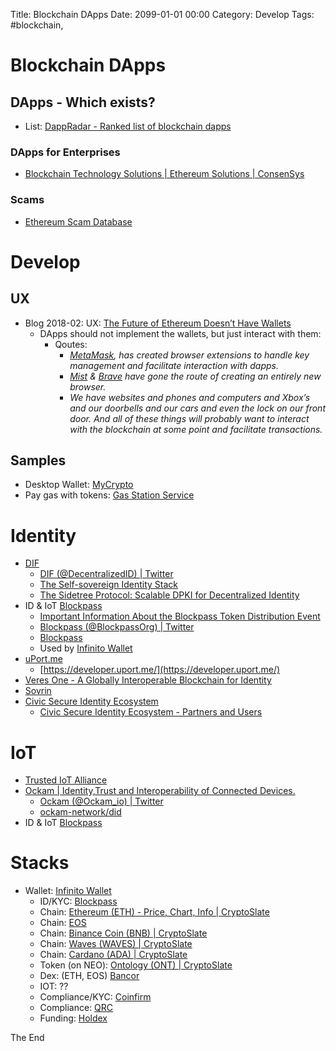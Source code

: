 Title: Blockchain DApps
Date: 2099-01-01 00:00
Category: Develop
Tags: #blockchain, 

# Blockchain DApps

## DApps - Which exists?

* List: [DappRadar - Ranked list of blockchain dapps](https://dappradar.com/)

### DApps for Enterprises

* [Blockchain Technology Solutions | Ethereum Solutions | ConsenSys](https://consensys.net/)

### Scams

* [Ethereum Scam Database](https://etherscamdb.info/scams)

# Develop

## UX

* Blog 2018-02: UX: [The Future of Ethereum Doesn’t Have Wallets](https://medium.com/mycrypto/the-future-of-ethereum-doesnt-have-wallets-232fcee708bf)
    * DApps should not implement the wallets, but just interact with them:
        * Qoutes:
            * _[MetaMask](https://metamask.io/), has created browser extensions to handle key management and facilitate interaction with dapps._
            * _[Mist](https://github.com/ethereum/mist/releases) & [Brave](https://brave.com/) have gone the route of creating an entirely new browser._
            * _We have websites and phones and computers and Xbox’s and our doorbells and our cars and even the lock on our front door. And all of these things will probably want to interact with the blockchain at some point and facilitate transactions._

## Samples

* Desktop Wallet: [MyCrypto](https://github.com/MyCryptoHQ)
* Pay gas with tokens: [Gas Station Service](https://medium.com/mycrypto/the-future-of-ethereum-doesnt-have-wallets-232fcee708bf)

# Identity

* [DIF](https://identity.foundation/)
    * [DIF (@DecentralizedID) | Twitter](https://twitter.com/DecentralizedID)
    * [The Self-sovereign Identity Stack](https://medium.com/decentralized-identity/the-self-sovereign-identity-stack-8a2cc95f2d45)
    * [The Sidetree Protocol: Scalable DPKI for Decentralized Identity](https://medium.com/decentralized-identity/the-sidetree-scalable-dpki-for-decentralized-identity-1a9105dfbb58)
* ID & IoT [Blockpass](https://www.blockpass.org/)
    * [Important Information About the Blockpass Token Distribution Event](https://medium.com/@blockpass/important-information-about-the-blockpass-token-distribution-event-e7d9e3aaac42)
    * [Blockpass (@BlockpassOrg) | Twitter](https://twitter.com/BlockpassOrg)
    * [Blockpass](https://github.com/blockpass-org)
    * Used by [Infinito Wallet](https://www.infinitowallet.io/)
* [uPort.me](https://www.uport.me/)
    * [https://developer.uport.me/](https://developer.uport.me/)
* [Veres One - A Globally Interoperable Blockchain for Identity](https://veres.one/)
* [Sovrin](https://sovrin.org/)
* [Civic Secure Identity Ecosystem](https://www.civic.com/)
    * [Civic Secure Identity Ecosystem - Partners and Users](https://www.civic.com/solutions/partners/)

# IoT

* [Trusted IoT Alliance](https://www.trusted-iot.org/)
* [Ockam | Identity,Trust and Interoperability of Connected Devices.](https://www.ockam.io/)
    * [Ockam (@Ockam_io) | Twitter](https://twitter.com/Ockam_io)
    * [ockam-network/did](https://github.com/ockam-network/did)
* ID & IoT [Blockpass](https://www.blockpass.org/)

# Stacks

* Wallet: [Infinito Wallet](https://www.infinitowallet.io/partners/)
    * ID/KYC: [Blockpass](https://www.blockpass.org/)
    * Chain: [Ethereum (ETH) - Price, Chart, Info | CryptoSlate](https://cryptoslate.com/coins/ethereum/)
    * Chain: [EOS](https://cryptoslate.com/coins/eos/)
    * Chain: [Binance Coin (BNB) | CryptoSlate](https://cryptoslate.com/coins/binance-coin/)
    * Chain: [Waves (WAVES) | CryptoSlate](https://cryptoslate.com/coins/waves/)
    * Chain: [Cardano (ADA) | CryptoSlate](https://cryptoslate.com/coins/cardano/)
    * Token (on NEO): [Ontology (ONT) | CryptoSlate](https://cryptoslate.com/coins/ontology/)
    * Dex: (ETH, EOS) [Bancor](https://www.bancor.network/)
    * IOT: ??
    * Compliance/KYC: [Coinfirm](https://www.coinfirm.com/)
    * Compliance: [QRC](https://www.qrc.group/)
    * Funding: [Holdex](https://holdex.io/)

The End